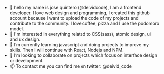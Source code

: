 - 👋 hello my name is jose quintero (@deividcode), I am a frontend developer. I love web design and programming, I created this github account because I want to upload the code of my projects and contribute to the community. I love coffee, pizza and I use the podomoro model. 
- 👀 I'm interested in everything related to CSS(sass), atomic design, ui and ux design. 
- 🌱 I’m currently learning javascript and doing projects to improve my skills. Then I will continue with React, Nodejs and NPM.  
- 💞️ I’m looking to collaborate on projects which focus on interface design or development.
- 📫 To contact me you can find me on twitter: @deivid_code

<!---
deividcode/deividcode is a ✨ special ✨ repository because its `README.md` (this file) appears on your GitHub profile.
You can click the Preview link to take a look at your changes.
--->
